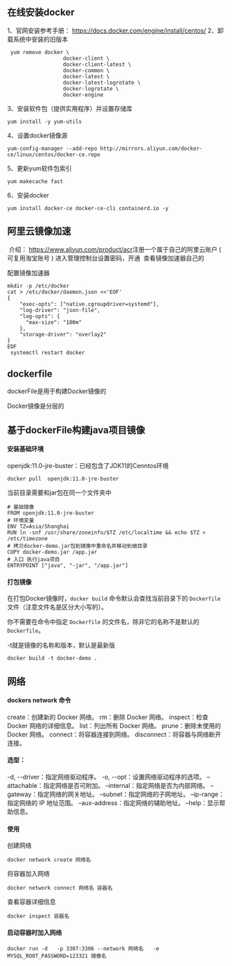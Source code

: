 ## 在线安装docker
1、官网安装参考手册：
https://docs.docker.com/engine/install/centos/
2、卸载系统中安装的旧版本

``` shell
 yum remove docker \
                  docker-client \
                  docker-client-latest \
                  docker-common \
                  docker-latest \
                  docker-latest-logrotate \
                  docker-logrotate \
                  docker-engine
```

3、安装软件包（提供实用程序）并设置存储库

``` shell
yum install -y yum-utils
```

4、设置docker镜像源

``` shell
yum-config-manager --add-repo http://mirrors.aliyun.com/docker-ce/linux/centos/docker-ce.repo
```

5、更新yum软件包索引

``` shell
yum makecache fast
```

6、安装docker

``` shell
yum install docker-ce docker-ce-cli containerd.io -y
```

## 阿里云镜像加速       
​        介绍： https://www.aliyun.com/product/acr
​        注册一个属于自己的阿里云账户 ( 可复用淘宝账号 )
​        进入管理控制台设置密码，开通
​        查看镜像加速器自己的

配置镜像加速器

``` shell
mkdir -p /etc/docker
cat > /etc/docker/daemon.json <<'EOF'
{
    "exec-opts": ["native.cgroupdriver=systemd"],
    "log-driver": "json-file",
    "log-opts": {
      "max-size": "100m"
    },
    "storage-driver": "overlay2"
}
EOF
 systemctl restart docker
```

## dockerfile

dockerFile是用于构建Docker镜像的

Docker镜像是分层的

## 基于dockerFile构建java项目镜像

#### 安装基础环境

openjdk:11.0-jre-buster：已经包含了JDK11的Cenntos环境

``` shell
docker pull  openjdk:11.0-jre-buster
```

当前目录需要和jar包在同一个文件夹中

``` text
# 基础镜像
FROM openjdk:11.0-jre-buster
# 环境变量
ENV TZ=Asia/Shanghai
RUN ln -snf /usr/share/zoneinfo/$TZ /etc/localtime && echo $TZ > /etc/timezone
# 拷贝docker-demo.jar包到镜像中重命名并移动到根目录
COPY docker-demo.jar /app.jar
# 入口 执行java项目
ENTRYPOINT ["java", "-jar", "/app.jar"]
```

#### 打包镜像

在打包Docker镜像时，`docker build` 命令默认会查找当前目录下的 `Dockerfile` 文件（注意文件名是区分大小写的）。

你不需要在命令中指定 `Dockerfile` 的文件名，除非它的名称不是默认的 `Dockerfile`。

-t就是镜像的名称和版本，默认是最新版

``` shell
docker build -t docker-demo .
```

## 网络

#### dockers network 命令

create：创建新的 Docker 网络。
rm：删除 Docker 网络。
inspect：检查 Docker 网络的详细信息。
list：列出所有 Docker 网络。
prune：删除未使用的 Docker 网络。
connect：将容器连接到网络。
disconnect：将容器与网络断开连接。

#### 选型：

-d, --driver：指定网络驱动程序。
-o, --opt：设置网络驱动程序的选项。
–attachable：指定网络是否可附加。
–internal：指定网络是否为内部网络。
–gateway：指定网络的网关地址。
–subnet：指定网络的子网地址。
–ip-range：指定网络的 IP 地址范围。
–aux-address：指定网络的辅助地址。
–help：显示帮助信息。

#### 使用

创建网络

``` shell
docker network create 网络名
```

将容器加入网络

``` shell
docker network connect 网络名 容器名
```

查看容器详细信息

``` shell
docker inspect 容器名
```

#### 启动容器时加入网络

``` shell
docker run -d   -p 3307:3306 --network 网络名   -e MYSQL_ROOT_PASSWORD=123321 镜像名
```
